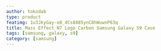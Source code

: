 ```yaml
---
author: tokodab
type: product
featimg: 1u3JkyGay-o8_dCs8885ynC8hWuwnP63q
title: Mass Effect N7 Logo Carbon Samsung Galaxy S9 Case
tags: [samsung, galaxy, s9]
category: [samsung]
---
```

